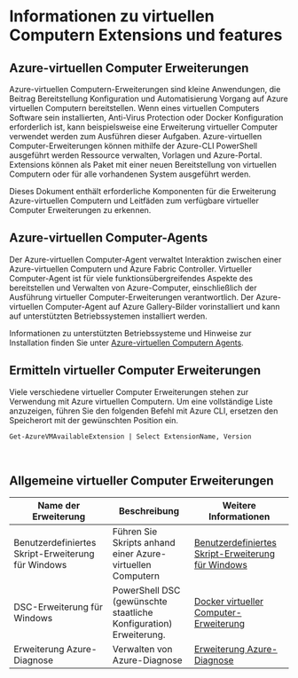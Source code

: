 <properties
 pageTitle="Virtuellen Computern Extensions und Features | Microsoft Azure"
 description="Erfahren Sie, welche Erweiterungen stehen für Azure-virtuellen Computern, gruppiert nach, was sie bereitstellen oder diese zu verbessern."
 services="virtual-machines-windows"
 documentationCenter=""
 authors="neilpeterson"
 manager="timlt"
 editor=""
 tags="azure-service-management,azure-resource-manager"/>

<tags
 ms.service="virtual-machines-windows"
 ms.devlang="na"
 ms.topic="article"
 ms.tgt_pltfrm="vm-windows"
 ms.workload="infrastructure-services"
 ms.date="09/30/2016"
 ms.author="nepeters"/>

# <a name="about-virtual-machine-extensions-and-features"></a>Informationen zu virtuellen Computern Extensions und features

## <a name="azure-vm-extensions"></a>Azure-virtuellen Computer Erweiterungen

Azure-virtuellen Computern-Erweiterungen sind kleine Anwendungen, die Beitrag Bereitstellung Konfiguration und Automatisierung Vorgang auf Azure virtuellen Computern bereitstellen. Wenn eines virtuellen Computers Software sein installierten, Anti-Virus Protection oder Docker Konfiguration erforderlich ist, kann beispielsweise eine Erweiterung virtueller Computer verwendet werden zum Ausführen dieser Aufgaben. Azure-virtuellen Computer-Erweiterungen können mithilfe der Azure-CLI PowerShell ausgeführt werden Ressource verwalten, Vorlagen und Azure-Portal. Extensions können als Paket mit einer neuen Bereitstellung von virtuellen Computern oder für alle vorhandenen System ausgeführt werden.

Dieses Dokument enthält erforderliche Komponenten für die Erweiterung Azure-virtuellen Computern und Leitfäden zum verfügbare virtueller Computer Erweiterungen zu erkennen. 

## <a name="azure-vm-agent"></a>Azure-virtuellen Computer-Agents

Der Azure-virtuellen Computer-Agent verwaltet Interaktion zwischen einer Azure-virtuellen Computern und Azure Fabric Controller. Virtueller Computer-Agent ist für viele funktionsübergreifendes Aspekte des bereitstellen und Verwalten von Azure-Computer, einschließlich der Ausführung virtueller Computer-Erweiterungen verantwortlich. Der Azure-virtuellen Computer-Agent auf Azure Gallery-Bilder vorinstalliert und kann auf unterstützten Betriebssystemen installiert werden. 

Informationen zu unterstützten Betriebssysteme und Hinweise zur Installation finden Sie unter [Azure-virtuellen Computern Agents](./virtual-machines-windows-classic-agents-and-extensions.md).

## <a name="discover-vm-extensions"></a>Ermitteln virtueller Computer Erweiterungen

Viele verschiedene virtueller Computer Erweiterungen stehen zur Verwendung mit Azure virtuellen Computern. Um eine vollständige Liste anzuzeigen, führen Sie den folgenden Befehl mit Azure CLI, ersetzen den Speicherort mit der gewünschten Position ein.

```none
Get-AzureVMAvailableExtension | Select ExtensionName, Version
```

<br />

## <a name="common-vm-extensions"></a>Allgemeine virtueller Computer Erweiterungen

|Name der Erweiterung   |Beschreibung   |Weitere Informationen   |
|---|---|---|
|Benutzerdefiniertes Skript-Erweiterung für Windows  | Führen Sie Skripts anhand einer Azure-virtuellen Computern  |[Benutzerdefiniertes Skript-Erweiterung für Windows](./virtual-machines-windows-extensions-customscript.md)   |
|DSC-Erweiterung für Windows | PowerShell DSC (gewünschte staatliche Konfiguration) Erweiterung.  | [Docker virtueller Computer-Erweiterung](./virtual-machines-windows-extensions-dsc-overview.md)  |
|Erweiterung Azure-Diagnose | Verwalten von Azure-Diagnose |[Erweiterung Azure-Diagnose](https://azure.microsoft.com/blog/windows-azure-virtual-machine-monitoring-with-wad-extension/) |
